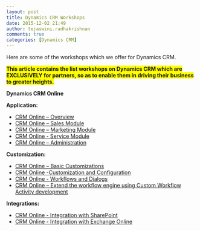 ```yaml
---
layout: post
title: Dynamics CRM Workshops
date: 2015-12-02 21:49
author: tejaswini.radhakrishnan
comments: true
categories: [Dynamics CRM]
---
```

Here are some of the workshops which we offer for Dynamics CRM.

<strong><span style="background-color: #ffff00">This article contains the list workshops on Dynamics CRM which are EXCLUSIVELY for partners, so as to enable them in driving their business to greater heights.</span> </strong>

<strong>Dynamics CRM Online </strong>

<strong>Application:</strong>
<ul>
	<li><a href="https://blogs.technet.microsoft.com/dynamicspts/2015/12/07/crm-online-overview/" target="_blank">CRM Online – Overview</a></li>
	<li><a href="https://blogs.technet.microsoft.com/dynamicspts/2015/12/09/crm-online-sales-module/" target="_blank">CRM Online – Sales Module</a></li>
	<li><a href="https://blogs.technet.microsoft.com/dynamicspts/2015/12/09/crm-online-marketing-module/" target="_blank">CRM Online – Marketing Module</a></li>
	<li><a href="https://blogs.technet.microsoft.com/dynamicspts/2015/12/09/crm-online-service-module/" target="_blank">CRM Online - Service Module</a></li>
	<li><a href="https://blogs.technet.microsoft.com/dynamicspts/2015/12/09/crm-online-administration/" target="_blank">CRM Online – Administration</a></li>
</ul>
<strong>Customization:</strong>
<ul>
	<li><a href="https://blogs.technet.microsoft.com/dynamicspts/2015/12/09/crm-online-basic-customizations/" target="_blank">CRM Online – Basic Customizations</a></li>
	<li><a href="https://blogs.technet.microsoft.com/dynamicspts/2015/12/09/crm-online-customization-and-configuration/" target="_blank">CRM Online -Customization and Configuration</a></li>
	<li><a href="https://blogs.technet.microsoft.com/dynamicspts/2015/12/09/crm-online-workflows-and-dialogs/" target="_blank">CRM Online - Workflows and Dialogs</a></li>
	<li><a href="https://blogs.technet.microsoft.com/dynamicspts/2015/12/09/crm-online-extend-the-workflow-engine-using-custom-workflow-activity-development/" target="_blank">CRM Online – Extend the workflow engine using Custom Workflow Activity development</a></li>
</ul>
<strong>Integrations:</strong>
<ul>
	<li><a href="https://blogs.technet.microsoft.com/dynamicspts/2015/12/09/crm-online-integration-with-sharepoint/" target="_blank">CRM Online - Integration with SharePoint</a></li>
	<li><a href="https://blogs.technet.microsoft.com/dynamicspts/2015/12/09/crm-online-integration-with-exchange-online/" target="_blank">CRM Online - Integration with Exchange Online</a></li>
</ul>
